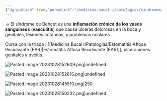 ```yaml
---
{"dg-publish":true,"permalink":"/medicina-bucal-i/patologias/sindromes/sindrome-de-behcet/"}
---
```



→ El síndrome de Behçet es una **inflamación crónica de los vasos sanguíneos** (**vasculitis**) que causa úlceras dolorosas en la boca y genitales, lesiones cutáneas, y problemas oculares. 

Cursa con la triada : [[Medicina Bucal I/Patologias/Estomatitis Aftosa Recidivante (EAR)\|Estomatitis Aftosa Recidivante (EAR)]], ulceraciones genitales y uveitis.

![Pasted image 20231028152609.png|undefined](/img/user/Cirugia%20Bucal%20I/Medias/Pasted%20image%2020231028152609.png)

![Pasted image 20231028152616.png|undefined](/img/user/Cirugia%20Bucal%20I/Medias/Pasted%20image%2020231028152616.png)

![Pasted image 20231028145510.png|250](/img/user/Cirugia%20Bucal%20I/Medias/Pasted%20image%2020231028145510.png)

![Pasted image 20231028150232.png|undefined](/img/user/Cirugia%20Bucal%20I/Medias/Pasted%20image%2020231028150232.png)
